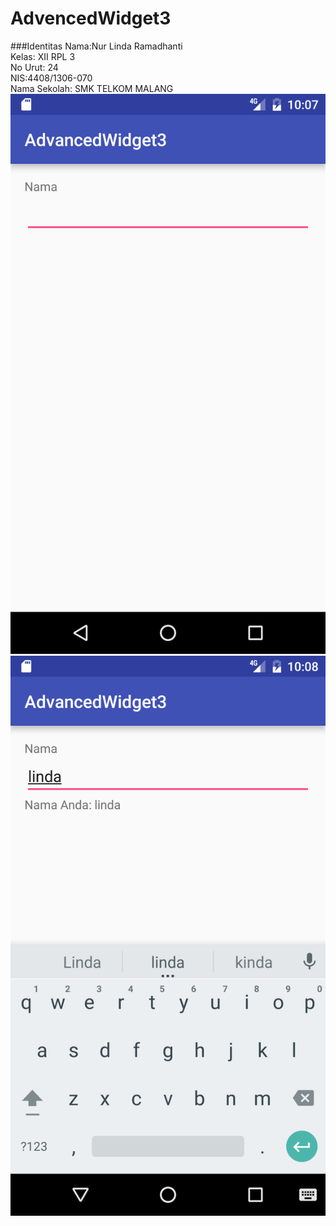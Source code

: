 # AdvencedWidget3
###Identitas 
Nama:Nur Linda Ramadhanti <br>
Kelas: XII RPL 3 <br>
No Urut: 24 <br>
NIS:4408/1306-070<br> 
Nama Sekolah: SMK TELKOM MALANG 
![Screenshot 1](/Screenshot_1474693662.png)
![Screenshot 2](/Screenshot_1474693688.png)

